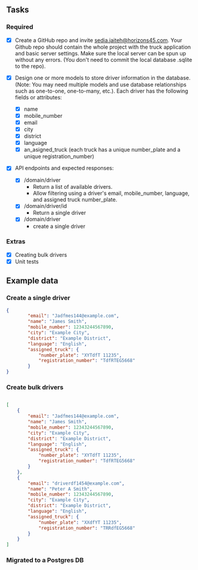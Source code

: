 ## Tasks

### Required

- [x] Create a GitHub repo and invite sedia.jaiteh@horizons45.com. Your Github repo should contain the whole project with the truck application and basic server settings. Make sure the local server can be spun up without any errors. (You don't need to commit the local database .sqlite to the repo).
- [x] Design one or more models to store driver information in the database. (Note: You may need multiple models and use database relationships such as one-to-one, one-to-many, etc.). Each driver has the following fields or attributes:

    - [x] name
    - [x] mobile_number
    - [x] email
    - [x] city
    - [x] district
    - [x] language
    - [x] an_asigned_truck (each truck has a unique number_plate and a unique registration_number)

- [x] API endpoints and expected responses:
  - [x] /domain/driver
    * Return a list of available drivers.
    * Allow filtering using a driver's email, mobile_number, language, and assigned truck number_plate.
  - [x] /domain/driver/id
    * Return a single driver
  - [x] /domain/driver
    * create a single driver



### Extras

- [x] Creating bulk drivers
- [x] Unit tests

## Example data

### Create a single driver


```json
{
        "email": "Jadfmes144@example.com",
        "name": "James Smith",
        "mobile_number": 12343244567890,
        "city": "Example City",
        "district": "Example District",
        "language": "English",
        "assigned_truck": {
            "number_plate": "XYTdfT 11235",
            "registration_number": "TdfRTEG5668"
        }
}

```

### Create bulk drivers

```json

[
    {
        "email": "Jadfmes144@example.com",
        "name": "James Smith",
        "mobile_number": 12343244567890,
        "city": "Example City",
        "district": "Example District",
        "language": "English",
        "assigned_truck": {
            "number_plate": "XYTdfT 11235",
            "registration_number": "TdfRTEG5668"
        }
    },
    {
        "email": "driverdf1454@example.com",
        "name": "Peter A Smith",
        "mobile_number": 12343244567890,
        "city": "Example City",
        "district": "Example District",
        "language": "English",
        "assigned_truck": {
            "number_plate": "XXdfYT 11235",
            "registration_number": "TRRdfEG5668"
        }
    }
]

```

### Migrated to a Postgres DB